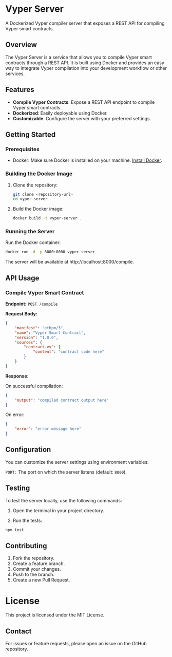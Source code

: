 # Vyper Server

A Dockerized Vyper compiler server that exposes a REST API for compiling Vyper smart contracts.

## Overview

The Vyper Server is a service that allows you to compile Vyper smart contracts through a REST API. It is built using Docker and provides an easy way to integrate Vyper compilation into your development workflow or other services.

## Features

- **Compile Vyper Contracts**: Expose a REST API endpoint to compile Vyper smart contracts.
- **Dockerized**: Easily deployable using Docker.
- **Customizable**: Configure the server with your preferred settings.

## Getting Started

### Prerequisites

- Docker: Make sure Docker is installed on your machine. [Install Docker](https://docs.docker.com/get-docker/).

### Building the Docker Image

1. Clone the repository:

    ```bash
    git clone <repository-url>
    cd vyper-server
    ```

2. Build the Docker image:

    ```bash
    docker build -t vyper-server .
    ```

### Running the Server

Run the Docker container:

```bash
docker run -d -p 8000:8000 vyper-server
```
The server will be available at http://localhost:8000/compile.

## API Usage

### Compile Vyper Smart Contract

**Endpoint:** `POST /compile`

**Request Body:**

```json
{
    "manifest": "ethpm/3",
    "name": "Vyper Smart Contract",
    "version": "1.0.0",
    "sources": {
        "contract.vy": {
            "content": "contract code here"
        }
    }
}
```
**Response:**

On successful compilation:

```json
{
    "output": "compiled contract output here"
}
```
On error:

```json
{
    "error": "error message here"
}
```

## Configuration

You can customize the server settings using environment variables:

`PORT:` The port on which the server listens (default: `8000`).

## Testing

To test the server locally, use the following commands:

1. Open the terminal in your project directory.

2. Run the tests:

```bash
npm test
```

## Contributing

1. Fork the repository.
2. Create a feature branch.
3. Commit your changes.
4. Push to the branch.
5. Create a new Pull Request.


# License

This project is licensed under the MIT License.

## Contact
For issues or feature requests, please open an issue on the GitHub repository.